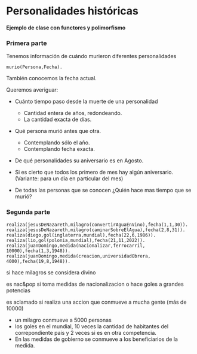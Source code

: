 # Personalidades históricas

**Ejemplo de clase con functores y polimorfismo**

### Primera parte

Tenemos información de cuándo murieron diferentes personalidades

```
murio(Persona,Fecha).
```
También conocemos la fecha actual.

Queremos averiguar:

* Cuánto tiempo paso desde la muerte de una personalidad
  - Cantidad entera de años, redondeando.
  - La cantidad exacta de días.

* Qué persona murió antes que otra. 
  - Contemplando sólo el año.
  - Contemplando fecha exacta.

* De qué personalidades su aniversario es en Agosto. 

* Si es cierto que todos los primero de mes hay algún aniversario. (Variante: para un día en particular del mes)

* De todas las personas que se conocen ¿Quién hace mas tiempo que se murió?

### Segunda parte

```
realiza(jesusDeNazareth,milagro(convertirAguaEnVino),fecha(1,1,30)).
realiza(jesusDeNazareth,milagro(caminarSobreElAgua),fecha(2,8,31)).
realiza(diego,gol(inglaterra,mundial),fecha(22,6,1986)).
realiza(lio,gol(polonia,mundial),fecha(21,11,2022)).
realiza(juanDomingo,medida(nacionalizar,ferrocarril, 10000),fecha(1,3,1948)).
realiza(juanDomingo,medida(creacion,universidadObrera, 4000),fecha(19,8,1948)).
```

si hace milagros se considera divino

es nac&pop si toma medidas de nacionalizacion o hace goles a grandes potencias 

es aclamado si realiza una accion que conmueve a mucha gente (más de 10000)
* un milagro conmueve a 5000 personas
* los goles en el mundial, 10 veces la cantidad de habitantes del correpondiente pais y 2 veces si es en otra competencia.
* En las medidas de gobierno se conmueve a los beneficiarios de la medida. 




